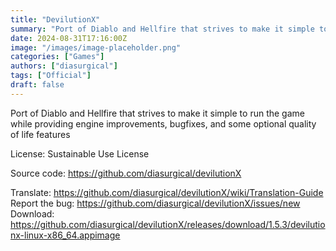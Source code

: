 ```yaml
---
title: "DevilutionX"
summary: "Port of Diablo and Hellfire that strives to make it simple to run the game while providing engine improvements, bugfixes, and some optional quality of life features"
date: 2024-08-31T17:16:00Z
image: "/images/image-placeholder.png"
categories: ["Games"]
authors: ["diasurgical"]
tags: ["Official"]
draft: false
---
```


Port of Diablo and Hellfire that strives to make it simple to run the game while providing engine improvements, bugfixes, and some optional quality of life features

License: Sustainable Use License

Source code: <https://github.com/diasurgical/devilutionX>

Translate: <https://github.com/diasurgical/devilutionX/wiki/Translation-Guide>  
Report the bug: <https://github.com/diasurgical/devilutionX/issues/new>  
Download: <https://github.com/diasurgical/devilutionX/releases/download/1.5.3/devilutionx-linux-x86_64.appimage>
